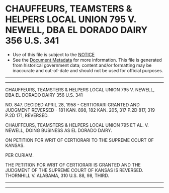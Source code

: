 ---
---

# CHAUFFEURS, TEAMSTERS & HELPERS LOCAL UNION 795 V. NEWELL, DBA EL DORADO DAIRY 356 U.S. 341

* Use of this file is subject to the [NOTICE](https://github.com/publicdocs/notice/blob/master/NOTICE)
* See the [Document Metadata](../../../) for more information.
  This file is generated from historical government data; content and/or formatting may be inaccurate and out-of-date and should not be used for official purposes.

----------
----------

CHAUFFEURS, TEAMSTERS & HELPERS LOCAL UNION 795 V. NEWELL, DBA EL DORADO DAIRY 356 U.S. 341

NO. 847.  DECIDED APRIL 28, 1958 - CERTIORARI GRANTED AND JUDGMENT REVERSED - 181 KAN. 898, 182 KAN. 205, 317 P.2D 817, 319 P.2D 171, REVERSED.

CHAUFFEURS, TEAMSTERS & HELPERS LOCAL UNION 795 ET AL. V. NEWELL, DOING BUSINESS AS EL DORADO DAIRY.

ON PETITION FOR WRIT OF CERTIORARI TO THE SUPREME COURT OF KANSAS.

PER CURIAM.

THE PETITION FOR WRIT OF CERTIORARI IS GRANTED AND THE JUDGMENT OF THE SUPREME COURT OF KANSAS IS REVERSED.  THORNHILL V. ALABAMA, 310 U.S. 88, 98, THIRD.


----------
----------

